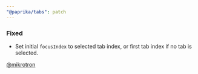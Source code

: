```yaml
---
"@paprika/tabs": patch
---
```


### Fixed

- Set initial `focusIndex` to selected tab index, or first tab index if no tab is selected.

[@mikrotron](https://github.com/mikrotron)
